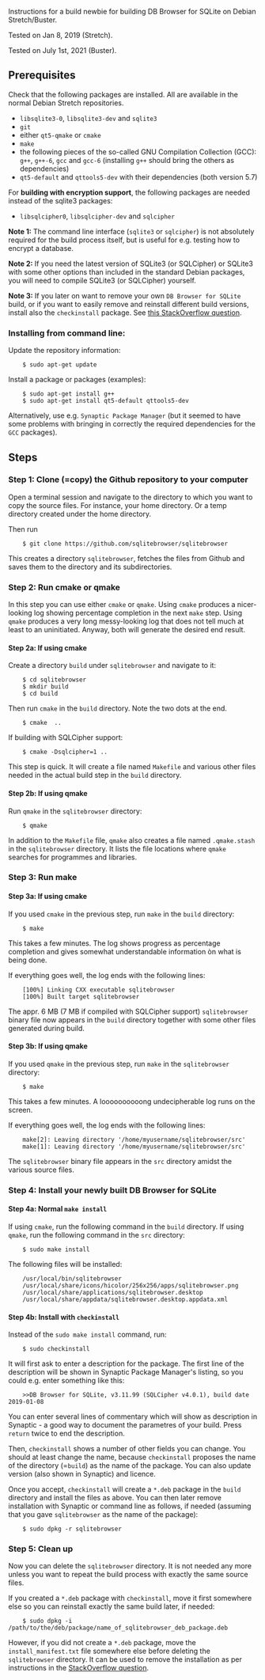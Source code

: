 Instructions for a build newbie for building DB Browser for SQLite on Debian Stretch/Buster.

Tested on Jan 8, 2019 (Stretch).

Tested on July 1st, 2021 (Buster).

## Prerequisites

Check that the following packages are installed. All are available in the normal Debian Stretch repositories.

- ``libsqlite3-0``, ``libsqlite3-dev`` and  ``sqlite3``
- ``git``
- either ``qt5-qmake`` or ``cmake``
- ``make``
- the following pieces of the so-called GNU Compilation Collection (GCC): ``g++``, ``g++-6``, ``gcc`` and ``gcc-6`` (installing ``g++`` should bring the others as dependencies)
- ``qt5-default`` and ``qttools5-dev`` with their dependencies (both version 5.7)

For **building with encryption support**, the following packages are needed instead of the sqlite3 packages:

-  ``libsqlcipher0``, ``libsqlcipher-dev`` and  ``sqlcipher``

**Note 1:** The command line interface (``sqlite3`` or ``sqlcipher``) is not absolutely required for the build process itself, but is useful for e.g. testing how to encrypt a database. 


**Note 2:** If you need the latest version of SQLite3 (or SQLCipher) or SQLite3 with some other options than included in the standard Debian packages, you will need to compile SQLite3 (or SQLCipher) yourself.

**Note 3:** If you later on want to remove your own ``DB Browser for SQLite`` build, or if you want to easily remove and reinstall different build versions, install also the ``checkinstall`` package. See [this StackOverflow question](https://stackoverflow.com/questions/1439950/whats-the-opposite-of-make-install-i-e-how-do-you-uninstall-a-library-in-li).

### Installing from command line:

Update the repository information:
```
    $ sudo apt-get update
```
Install a package or packages (examples):
```
    $ sudo apt-get install g++
    $ sudo apt-get install qt5-default qttools5-dev
```

Alternatively, use e.g. ``Synaptic Package Manager`` (but it seemed to have some problems with bringing in correctly the required dependencies for the ``GCC`` packages).


## Steps

### Step 1: Clone (=copy) the Github repository to your computer

Open a terminal session and navigate to the directory to which you want to copy the source files. For instance, your home directory. Or a temp directory created under the home directory.

Then run

```
    $ git clone https://github.com/sqlitebrowser/sqlitebrowser
```

This creates a directory ``sqlitebrowser``, fetches the files from Github and saves them to the directory and its subdirectories.

### Step 2: Run cmake or qmake

In this step you can use either ``cmake`` or ``qmake``. Using ``cmake`` produces a nicer-looking log showing percentage completion in the next ``make`` step. Using ``qmake`` produces a very long messy-looking log that does not tell much at least to an uninitiated. Anyway, both will generate the desired end result.


#### Step 2a: If using cmake

Create a directory ``build`` under ``sqlitebrowser`` and navigate to it:

```
    $ cd sqlitebrowser
    $ mkdir build
    $ cd build
```

Then run ``cmake`` in the ``build`` directory. Note the two dots at the end.
```
    $ cmake  ..
```
If building with SQLCipher support:
```
    $ cmake -Dsqlcipher=1 ..
```

This step is quick. It will create a file named ``Makefile`` and various other files needed in the actual build step in the ``build`` directory.

#### Step 2b: If using qmake

Run ``qmake`` in the ``sqlitebrowser`` directory:
```
    $ qmake
```
In addition to the ``Makefile`` file, ``qmake`` also creates a file named ``.qmake.stash`` in the ``sqlitebrowser`` directory. It lists the file locations where ``qmake`` searches for programmes and libraries.

### Step 3: Run make

#### Step 3a: If using cmake

If you used ``cmake`` in the previous step, run ``make`` in the ``build`` directory:
```
    $ make
```
This takes a few minutes. The log shows progress as percentage completion and gives somewhat understandable information òn what is being done.

If everything goes well, the log ends with the following lines:

```
    [100%] Linking CXX executable sqlitebrowser
    [100%] Built target sqlitebrowser
```

The appr. 6 MB (7 MB if compiled with SQLCipher support) ``sqlitebrowser`` binary file now appears in the ``build`` directory together with some other files generated during build.

#### Step 3b: If using qmake

If you used ``qmake`` in the previous step, run ``make`` in the ``sqlitebrowser`` directory:
```
    $ make
```
This takes a few minutes. A loooooooooong undecipherable log runs on the screen.

If everything goes well, the log ends with the following lines:

```
    make[2]: Leaving directory '/home/myusername/sqlitebrowser/src'
    make[1]: Leaving directory '/home/myusername/sqlitebrowser/src'
```

The ``sqlitebrowser`` binary file appears in the ``src`` directory amidst the various source files.


### Step 4: Install your newly built DB Browser for SQLite

#### Step 4a: Normal ``make install``

If using ``cmake``, run the following command in the ``build`` directory. If using ``qmake``, run the following command in the ``src`` directory:
```
    $ sudo make install
```
The following files will be installed:
```
    /usr/local/bin/sqlitebrowser
    /usr/local/share/icons/hicolor/256x256/apps/sqlitebrowser.png
    /usr/local/share/applications/sqlitebrowser.desktop
    /usr/local/share/appdata/sqlitebrowser.desktop.appdata.xml
```

#### Step 4b: Install with ``checkinstall``

Instead of the ``sudo make install`` command, run:

```
    $ sudo checkinstall
```

It will first ask to enter a description for the package. The first line of the description will be shown in Synaptic Package Manager's listing, so you could e.g. enter something like this:
```
    >>DB Browser for SQLite, v3.11.99 (SQLCipher v4.0.1), build date 2019-01-08
```
You can enter several lines of commentary which will show as description in Synaptic - a good way to document the parametres of your build. Press ``return`` twice to end the description.

Then, ``checkinstall`` shows a number of other fields you can change. You should at least change the name, because ``checkinstall`` proposes the name of the directory (=``build``) as the name of the package. You can also update version (also shown in Synaptic) and licence.

Once you accept, ``checkinstall`` will create a ``*.deb`` package in the ``build`` directory and install the files as above. You can then later remove installation with Synaptic or command line as follows, if needed (assuming that you gave ``sqlitebrowser`` as the name of the package):
```
    $ sudo dpkg -r sqlitebrowser
```


### Step 5: Clean up

Now you can delete the ``sqlitebrowser`` directory. It is not needed any more unless you want to repeat the build process with exactly the same source files.

If you created a ``*.deb`` package with ``checkinstall``, move it first somewhere else so you can reinstall exactly the same build later, if needed:
```
    $ sudo dpkg -i /path/to/the/deb/package/name_of_sqlitebrowser_deb_package.deb
```

However, if you did not create a ``*.deb`` package, move the ``install_manifest.txt`` file somewhere else before deleting the ``sqlitebrowser`` directory. It can be used to remove the installation as per instructions in the [StackOverflow question](https://stackoverflow.com/questions/1439950/whats-the-opposite-of-make-install-i-e-how-do-you-uninstall-a-library-in-li).
